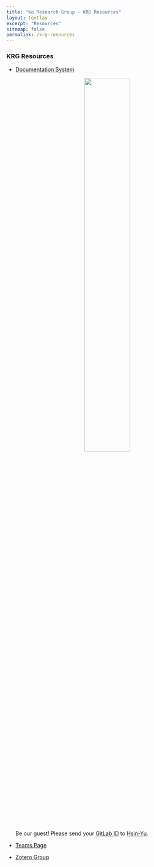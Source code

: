 ```yaml
---
title: "Ko Research Group - KRG Resources"
layout: textlay
excerpt: "Resources"
sitemap: false
permalink: /krg-resources
---
```


### KRG Resources

  - [Documentation System](https://docs.ko-research.org/)

    <center>
    <a href="https://docs.ko-research.org/">
      <img src="{{ site.url }}{{ site.baseurl }}/images/docpic/krg-wiki.webp" width="50%">
    </a>
    </center>

    Be our guest! Please send your [GitLab ID](https://gitlab.com/users/sign_up) to [Hsin-Yu](mailto:hsin-yu.ko@unt.edu).

  - [Teams Page](https://teams.microsoft.com/l/channel/19%3a-A-EbmV8yIKIOEzuJ9nPIc3PxEQ-v3QOMm8qFYmzI-w1%40thread.tacv2/General?groupId=5835056d-9cc3-4168-b05b-5daec2330794&tenantId=70de1992-07c6-480f-a318-a1afcba03983)

  - [Zotero Group](https://www.zotero.org/groups/5344838/krg/library)

<!--  - Software -->

<!--  - Research Archives -->
